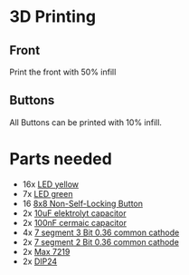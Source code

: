 # 3D Printing
## Front
Print the front with 50% infill

## Buttons
All Buttons can be printed with 10% infill.

# Parts needed
- 16x [LED yellow](https://de.aliexpress.com/item/32757762886.html?spm=a2g0o.order_list.order_list_main.17.1f1c5c5fcqS67x&gatewayAdapt=glo2deu)
- 7x [LED green](https://de.aliexpress.com/item/32757762886.html?spm=a2g0o.order_list.order_list_main.17.1f1c5c5fcqS67x&gatewayAdapt=glo2deu)
- 16 [8x8 Non-Self-Locking Button](https://de.aliexpress.com/item/4001159367703.html?spm=a2g0o.cart.0.0.5fbb4ae4lgbDyt&mp=1&gatewayAdapt=glo2deu)
- 2x [10uF elektrolyt capacitor](https://de.aliexpress.com/item/32951751425.html?spm=a2g0o.order_list.order_list_main.5.1f1c5c5fcqS67x&gatewayAdapt=glo2deu)
- 2x [100nF cermaic capacitor](https://de.aliexpress.com/item/1005001356274653.html?spm=a2g0o.order_list.order_list_main.11.1f1c5c5fcqS67x&gatewayAdapt=glo2deu)
- 4x [7 segment 3 Bit 0.36 common cathode](https://de.aliexpress.com/item/1005005667523190.html?spm=a2g0o.order_list.order_list_main.46.1f1c5c5fcqS67x&gatewayAdapt=glo2deu)
- 2x [7 segment 2 Bit 0.36 common cathode](https://de.aliexpress.com/item/1005005667523190.html?spm=a2g0o.order_list.order_list_main.46.1f1c5c5fcqS67x&gatewayAdapt=glo2deu)
- 2x [Max 7219](https://de.aliexpress.com/item/1005004266394173.html?spm=a2g0o.order_list.order_list_main.59.1f1c5c5fcqS67x&gatewayAdapt=glo2deu)
- 2x [DIP24](https://de.aliexpress.com/item/1005005432295225.html?spm=a2g0o.order_list.order_list_main.65.1f1c5c5fcqS67x&gatewayAdapt=glo2deu)